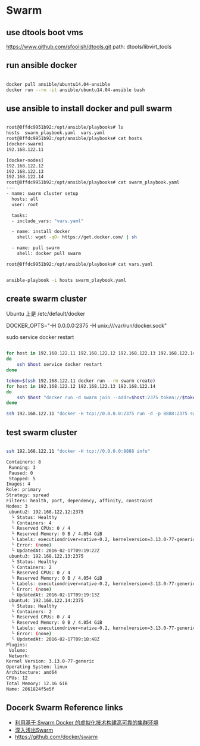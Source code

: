 # Swarm

## use dtools boot vms

https://www.github.com/sfoolish/dtools.git
path: dtools/libvirt_tools

## run ansible docker

```sh

docker pull ansible/ubuntu14.04-ansible
docker run --rm -it ansible/ubuntu14.04-ansible bash

```

## use ansible to install docker and pull swarm

```sh

root@8ffdc9951b92:/opt/ansible/playbooks# ls
hosts  swarm_playbook.yaml  vars.yaml
root@8ffdc9951b92:/opt/ansible/playbooks# cat hosts
[docker-swarm]
192.168.122.11

[docker-nodes]
192.168.122.12
192.168.122.13
192.168.122.14
root@8ffdc9951b92:/opt/ansible/playbooks# cat swarm_playbook.yaml
---
- name: swarm cluster setup
  hosts: all
  user: root

  tasks:
  - include_vars: "vars.yaml"

  - name: install docker
    shell: wget -qO- https://get.docker.com/ | sh

  - name: pull swarm
    shell: docker pull swarm

root@8ffdc9951b92:/opt/ansible/playbooks# cat vars.yaml

```

```sh

ansible-playbook -i hosts swarm_playbook.yaml

```

## create swarm cluster

Ubuntu 上是 /etc/default/docker

DOCKER_OPTS="-H 0.0.0.0:2375 -H unix:///var/run/docker.sock"

sudo service docker restart


```sh

for host in 192.168.122.11 192.168.122.12 192.168.122.13 192.168.122.14
do
    ssh $host service docker restart
done

token=$(ssh 192.168.122.11 docker run --rm swarm create)
for host in 192.168.122.12 192.168.122.13 192.168.122.14
do
    ssh $host "docker run -d swarm join --addr=$host:2375 token://$token"
done

ssh 192.168.122.11 "docker -H tcp://0.0.0.0:2375 run -d -p 8888:2375 swarm manage token://$token"

```

## test swarm cluster

```sh

ssh 192.168.122.11 "docker -H tcp://0.0.0.0:8888 info"

Containers: 8
 Running: 3
 Paused: 0
 Stopped: 5
Images: 4
Role: primary
Strategy: spread
Filters: health, port, dependency, affinity, constraint
Nodes: 3
 ubuntu2: 192.168.122.12:2375
  └ Status: Healthy
  └ Containers: 4
  └ Reserved CPUs: 0 / 4
  └ Reserved Memory: 0 B / 4.054 GiB
  └ Labels: executiondriver=native-0.2, kernelversion=3.13.0-77-generic, operatingsystem=Ubuntu 14.04.3 LTS, storagedriver=aufs
  └ Error: (none)
  └ UpdatedAt: 2016-02-17T09:19:22Z
 ubuntu3: 192.168.122.13:2375
  └ Status: Healthy
  └ Containers: 2
  └ Reserved CPUs: 0 / 4
  └ Reserved Memory: 0 B / 4.054 GiB
  └ Labels: executiondriver=native-0.2, kernelversion=3.13.0-77-generic, operatingsystem=Ubuntu 14.04.3 LTS, storagedriver=aufs
  └ Error: (none)
  └ UpdatedAt: 2016-02-17T09:19:13Z
 ubuntu4: 192.168.122.14:2375
  └ Status: Healthy
  └ Containers: 2
  └ Reserved CPUs: 0 / 4
  └ Reserved Memory: 0 B / 4.054 GiB
  └ Labels: executiondriver=native-0.2, kernelversion=3.13.0-77-generic, operatingsystem=Ubuntu 14.04.3 LTS, storagedriver=aufs
  └ Error: (none)
  └ UpdatedAt: 2016-02-17T09:18:48Z
Plugins:
 Volume:
 Network:
Kernel Version: 3.13.0-77-generic
Operating System: linux
Architecture: amd64
CPUs: 12
Total Memory: 12.16 GiB
Name: 2061824f5e5f

```

## Docerk Swarm Reference links

* [利用基于 Swarm Docker 的虚拟化技术构建高可靠的集群环境](http://www.ibm.com/developerworks/cn/cloud/library/1511_zhangyq_dockerswarm/index.html)
* [深入浅出Swarm](http://blog.daocloud.io/swarm_analysis_part1/)
* https://github.com/docker/swarm

